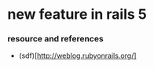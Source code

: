 # new feature in rails 5












### resource and references

* (sdf)[http://weblog.rubyonrails.org/]








